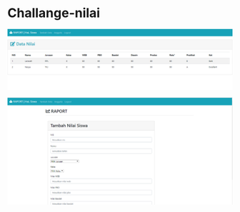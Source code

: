 # Challange-nilai
![AltText](https://github.com/Larasati11/Challange-nilai/blob/master/challange%20datanilai.png)

![AltText](https://github.com/Larasati11/Challange-nilai/blob/master/challange%20tambah.png)
